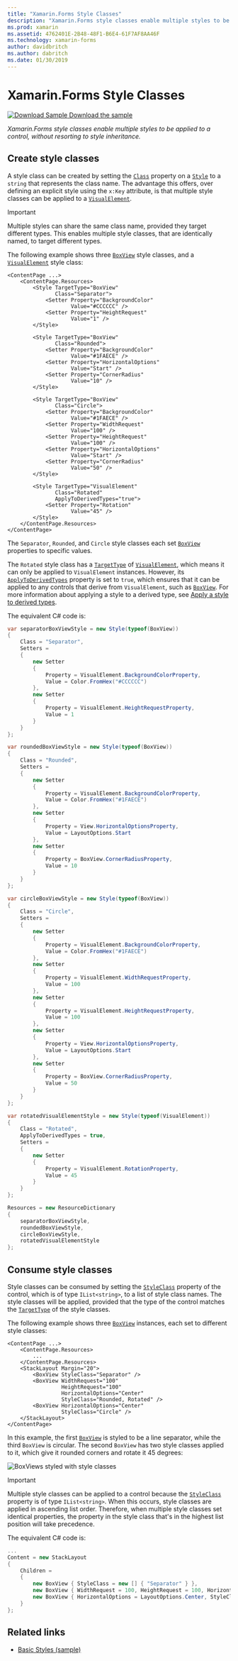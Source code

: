 ```yaml
---
title: "Xamarin.Forms Style Classes"
description: "Xamarin.Forms style classes enable multiple styles to be applied to a control, without resorting to style inheritance."
ms.prod: xamarin
ms.assetid: 4762401E-2B48-48F1-B6E4-61F7AF8AA46F
ms.technology: xamarin-forms
author: davidbritch
ms.author: dabritch
ms.date: 01/30/2019
---
```


# Xamarin.Forms Style Classes

[![Download Sample](~/media/shared/download.png) Download the sample](https://docs.microsoft.com/samples/xamarin/xamarin-forms-samples/userinterface-styles-basicstyles)

_Xamarin.Forms style classes enable multiple styles to be applied to a control, without resorting to style inheritance._

## Create style classes

A style class can be created by setting the [`Class`](xref:Xamarin.Forms.Style.Class) property on a [`Style`](xref:Xamarin.Forms.Style) to a `string` that represents the class name. The advantage this offers, over defining an explicit style using the `x:Key` attribute, is that multiple style classes can be applied to a [`VisualElement`](xref:Xamarin.Forms.VisualElement).

> [!IMPORTANT]
> Multiple styles can share the same class name, provided they target different types. This enables multiple style classes, that are identically named, to target different types.

The following example shows three [`BoxView`](xref:Xamarin.Forms.BoxView) style classes, and a [`VisualElement`](xref:Xamarin.Forms.VisualElement) style class:

```xaml
<ContentPage ...>
    <ContentPage.Resources>
        <Style TargetType="BoxView"
               Class="Separator">
            <Setter Property="BackgroundColor"
                    Value="#CCCCCC" />
            <Setter Property="HeightRequest"
                    Value="1" />
        </Style>

        <Style TargetType="BoxView"
               Class="Rounded">
            <Setter Property="BackgroundColor"
                    Value="#1FAECE" />
            <Setter Property="HorizontalOptions"
                    Value="Start" />
            <Setter Property="CornerRadius"
                    Value="10" />
        </Style>    

        <Style TargetType="BoxView"
               Class="Circle">
            <Setter Property="BackgroundColor"
                    Value="#1FAECE" />
            <Setter Property="WidthRequest"
                    Value="100" />
            <Setter Property="HeightRequest"
                    Value="100" />
            <Setter Property="HorizontalOptions"
                    Value="Start" />
            <Setter Property="CornerRadius"
                    Value="50" />
        </Style>

        <Style TargetType="VisualElement"
               Class="Rotated"
               ApplyToDerivedTypes="true">
            <Setter Property="Rotation"
                    Value="45" />
        </Style>        
    </ContentPage.Resources>
</ContentPage>
```

The `Separator`, `Rounded`, and `Circle` style classes each set [`BoxView`](xref:Xamarin.Forms.BoxView) properties to specific values.

The `Rotated` style class has a [`TargetType`](xref:Xamarin.Forms.Style.TargetType) of [`VisualElement`](xref:Xamarin.Forms.VisualElement), which means it can only be applied to `VisualElement` instances. However, its [`ApplyToDerivedTypes`](xref:Xamarin.Forms.Style.ApplyToDerivedTypes) property is set to `true`, which ensures that it can be applied to any controls that derive from `VisualElement`, such as [`BoxView`](xref:Xamarin.Forms.BoxView). For more information about applying a style to a derived type, see [Apply a style to derived types](implicit.md#apply-a-style-to-derived-types).

The equivalent C# code is:

```csharp
var separatorBoxViewStyle = new Style(typeof(BoxView))
{
    Class = "Separator",
    Setters =
    {
        new Setter
        {
            Property = VisualElement.BackgroundColorProperty,
            Value = Color.FromHex("#CCCCCC")
        },
        new Setter
        {
            Property = VisualElement.HeightRequestProperty,
            Value = 1
        }
    }
};

var roundedBoxViewStyle = new Style(typeof(BoxView))
{
    Class = "Rounded",
    Setters =
    {
        new Setter
        {
            Property = VisualElement.BackgroundColorProperty,
            Value = Color.FromHex("#1FAECE")
        },
        new Setter
        {
            Property = View.HorizontalOptionsProperty,
            Value = LayoutOptions.Start
        },
        new Setter
        {
            Property = BoxView.CornerRadiusProperty,
            Value = 10
        }
    }
};

var circleBoxViewStyle = new Style(typeof(BoxView))
{
    Class = "Circle",
    Setters =
    {
        new Setter
        {
            Property = VisualElement.BackgroundColorProperty,
            Value = Color.FromHex("#1FAECE")
        },
        new Setter
        {
            Property = VisualElement.WidthRequestProperty,
            Value = 100
        },
        new Setter
        {
            Property = VisualElement.HeightRequestProperty,
            Value = 100
        },
        new Setter
        {
            Property = View.HorizontalOptionsProperty,
            Value = LayoutOptions.Start
        },
        new Setter
        {
            Property = BoxView.CornerRadiusProperty,
            Value = 50
        }
    }
};

var rotatedVisualElementStyle = new Style(typeof(VisualElement))
{
    Class = "Rotated",
    ApplyToDerivedTypes = true,
    Setters =
    {
        new Setter
        {
            Property = VisualElement.RotationProperty,
            Value = 45
        }
    }
};

Resources = new ResourceDictionary
{
    separatorBoxViewStyle,
    roundedBoxViewStyle,
    circleBoxViewStyle,
    rotatedVisualElementStyle
};
```

## Consume style classes

Style classes can be consumed by setting the [`StyleClass`](xref:Xamarin.Forms.NavigableElement.StyleClass) property of the control, which is of type `IList<string>`, to a list of style class names. The style classes will be applied, provided that the type of the control matches the [`TargetType`](xref:Xamarin.Forms.Style.TargetType) of the style classes.

The following example shows three [`BoxView`](xref:Xamarin.Forms.BoxView) instances, each set to different style classes:

```xaml
<ContentPage ...>
    <ContentPage.Resources>
        ...
    </ContentPage.Resources>
    <StackLayout Margin="20">
        <BoxView StyleClass="Separator" />       
        <BoxView WidthRequest="100"
                 HeightRequest="100"
                 HorizontalOptions="Center"
                 StyleClass="Rounded, Rotated" />
        <BoxView HorizontalOptions="Center"
                 StyleClass="Circle" />
    </StackLayout>
</ContentPage>    
```

In this example, the first [`BoxView`](xref:Xamarin.Forms.BoxView) is styled to be a line separator, while the third `BoxView` is circular. The second `BoxView` has two style classes applied to it, which give it rounded corners and rotate it 45 degrees:

![](style-class-images/boxviews.png "BoxViews styled with style classes")

> [!IMPORTANT]
> Multiple style classes can be applied to a control because the [`StyleClass`](xref:Xamarin.Forms.NavigableElement.StyleClass) property is of type `IList<string>`. When this occurs, style classes are applied in ascending list order. Therefore, when multiple style classes set identical properties, the property in the style class that's in the highest list position will take precedence.

The equivalent C# code is:

```csharp
...
Content = new StackLayout
{
    Children =
    {
        new BoxView { StyleClass = new [] { "Separator" } },
        new BoxView { WidthRequest = 100, HeightRequest = 100, HorizontalOptions = LayoutOptions.Center, StyleClass = new [] { "Rounded", "Rotated" } },
        new BoxView { HorizontalOptions = LayoutOptions.Center, StyleClass = new [] { "Circle" } }
    }
};
```

## Related links

- [Basic Styles (sample)](https://docs.microsoft.com/samples/xamarin/xamarin-forms-samples/userinterface-styles-basicstyles)
